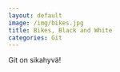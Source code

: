 ```yaml
---
layout: default
image: /img/bikes.jpg
title: Bikes, Black and White
categories: Git
---
```

Git on sikahyvä!